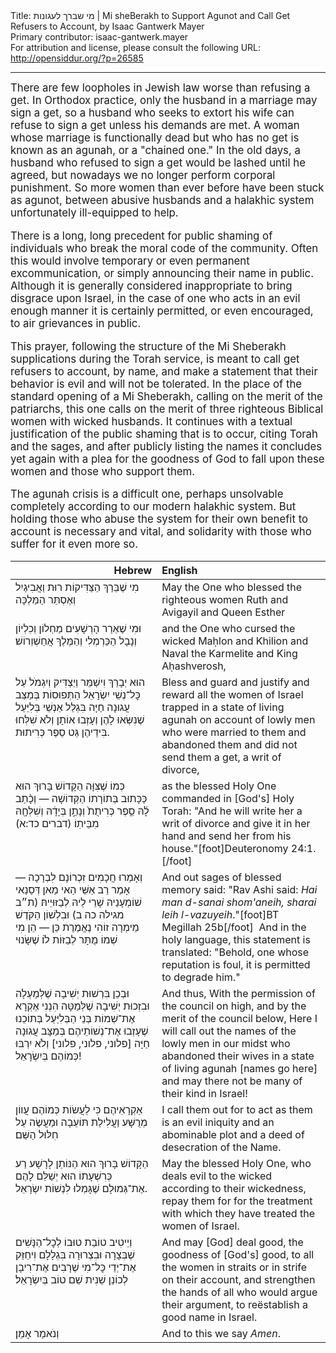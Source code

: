 <html>
<head></head>
<body>
Title: מי שברך לעגונות | Mi sheBerakh to Support Agunot and Call Get Refusers to Account, by Isaac Gantwerk Mayer<br />
Primary contributor: isaac-gantwerk.mayer<br />
For attribution and license, please consult the following URL: <a href="http://opensiddur.org/?p=26585">http://opensiddur.org/?p=26585</a>
<p />
<hr />

<div class="english" style="font-size: 1.2em;">
There are few loopholes in Jewish law worse than refusing a get. In Orthodox practice, only the husband in a marriage may sign a get, so a husband who seeks to extort his wife can refuse to sign a get unless his demands are met. A woman whose marriage is functionally dead but who has no get is known as an agunah, or a "chained one." In the old days, a husband who refused to sign a get would be lashed until he agreed, but nowadays we no longer perform corporal punishment. So more women than ever before have been stuck as agunot, between abusive husbands and a halakhic system unfortunately ill-equipped to help.

There is a long, long precedent for public shaming of individuals who break the moral code of the community. Often this would involve temporary or even permanent excommunication, or simply announcing their name in public. Although it is generally considered inappropriate to bring disgrace upon Israel, in the case of one who acts in an evil enough manner it is certainly permitted, or even encouraged, to air grievances in public.

This prayer, following the structure of the Mi Sheberakh supplications during the Torah service, is meant to call get refusers to account, by name, and make a statement that their behavior is evil and will not be tolerated. In the place of the standard opening of a Mi Sheberakh, calling on the merit of the patriarchs, this one calls on the merit of three righteous Biblical women with wicked husbands. It continues with a textual justification of the public shaming that is to occur, citing Torah and the sages, and after publicly listing the names it concludes yet again with a plea for the goodness of God to fall upon these women and those who support them.

The agunah crisis is a difficult one, perhaps unsolvable completely according to our modern halakhic system. But holding those who abuse the system for their own benefit to account is necessary and vital, and solidarity with those who suffer for it even more so.
</div>

<table style="margin-left: auto;margin-right: auto;" class="draggable">
<thead><tr><th id="x" style="text-align: right;">Hebrew</th><th style="text-align: left;">English</th></tr></thead>
<tbody>
<tr><td style="vertical-align:top;" width="46%">
<div class="liturgy"><span lang="he">
מִי שֶׁבֵּרַךְ הַצַּדִּיקוֹת 
רוּת וַאֲבִיגַיִל וְאֶסְתֵּר הַמַּלְכָּה
</span></div></td>
 
<td style="vertical-align:top;" width="53%">
<div class="english">
May the One who blessed the righteous women 
Ruth and Avigayil and Queen Esther 
</div></td></tr>


<tr><td style="vertical-align:top;" width="46%">
<div class="liturgy"><span lang="he">
וּמִי שֶׁאֵרַר הָרְשָׁעִים 
מַחְלוֹן וְכִלְיוֹן וְנָבָל הַכַּרְמְלִי וְהַמֶּלֶךְ אֲחַשְׁוֵרוֹשׁ׃
</span></div></td>
 
<td style="vertical-align:top;" width="53%">
<div class="english">
and the One who cursed the wicked 
Maḥlon and Khilion and Naval the Karmelite and King Aḥashverosh,
</div></td></tr>


<tr><td style="vertical-align:top;" width="46%">
<div class="liturgy"><span lang="he">
הוּא יְבָרֵךְ וִישַׁמֵּר וְיַצְדִּיק וְיִגְמֹל 
עַל כׇּל־נְשֵׁי יִשְׂרָאֵל הַתְּפוּסוֹת בְּמַצַּב עֲגוּנָה חַיָּה 
בִּגְלַל אַנְשֵׁי בְּלִיַּעַל שֶׁנִּשְּׂאוּ לָהֶן 
וְעָזְבוּ אוֹתָן וְלֹא שִׁלְּחוּ בִּידֵיהֶן גֵּט סֵפֶר כְּרִיתוּת.
</span></div></td>
 
<td style="vertical-align:top;" width="53%">
<div class="english">
Bless and guard and justify and reward 
all the women of Israel trapped in a state of living agunah 
on account of lowly men who were married to them 
and abandoned them and did not send them a get, a writ of divorce,
</div></td></tr>


<tr><td style="vertical-align:top;" width="46%">
<div class="liturgy"><span lang="he">
כְּמוֹ שֶׁצִּוָּה הַקָּדוֹשׁ בָּרוּךְ הוּא כַּכָּתוּב בְּתוֹרָתוֹ הַקְּדוֹשָׁה — 
וְכָ֨תַב לָ֜הּ סֵ֤פֶר כְּרִיתֻת֙ 
וְנָתַ֣ן בְּיָדָ֔הּ 
וְשִׁלְּחָ֖הּ מִבֵּיתֽוֹ׃ <span class="citation">(דברים כד:א)</span>
</span></div></td>
 
<td style="vertical-align:top;" width="53%">
<div class="english">
as the blessed Holy One commanded in [God's] Holy Torah: 
"And he will write her a writ of divorce 
and give it in her hand 
and send her from his house."[foot]Deuteronomy 24:1.[/foot]
</div></td></tr>


<tr><td style="vertical-align:top;" width="46%">
<div class="liturgy"><span lang="he">
וְאָמְרוּ חֲכָמִים זִכְרוֹנָם לִבְרָכָה — 
אָמַר רַב אַשֵּׁי 
הַאי מַאן דְּסַנַאי שׁוֹמְעָנֵיהּ שָׁרֵי לֵיהּ לְבַזּוּיֵיהּ׃ <span class="citation">(ת״ב מגילה כה ב)</span>
וּבִלְשׁוֹן הַקֹּדֶשׁ מֵימְרָה זוֹהִי נֶאֱמֶרֶת כֵּן — 
הֵן מִי שֶׁשָּׂנוּי‎ שְׁמוֹ 
מֻתָּר לְבַזּוֹת לֹוֹ׃
</span></div></td>
 
<td style="vertical-align:top;" width="53%">
<div class="english">
And out sages of blessed memory said:
"Rav Ashi said: 
<em>Hai man d-sanai shom'aneih, sharai leih l-vazuyeih</em>."[foot]BT Megillah 25b[/foot]&nbsp;
And in the holy language, this statement is translated:
"Behold, one whose reputation is foul, 
it is permitted to degrade him."
</div></td></tr>


<tr><td style="vertical-align:top;" width="46%">
<div class="liturgy"><span lang="he">
וּבְכֵן 
בִּרְשׁוּת יְשִׁיבָה שֶׁלְּמַעְלָה 
וּבִזְכוּת יְשִׁיבָה שֶׁלְּמַטָּה 
הִנְנִי אֶקְרָא אֶת־שְׁמוֹת בְּנֵי הַבְּלִיַּעַל בְּתוֹכֵנוּ 
שֶׁעָזְבוּ אֶת־נְשׁוֹתֵיהֶם בְּמַצָּב עֲגוּנָה חַיָּה
<span class="instruction">[פלוני, פלוני, פלוני]</span>
וְלֹא יִרְבּוּ כְּמוֹהֶם בְּיִשְׂרָאֵל!
</span></div></td>
 
<td style="vertical-align:top;" width="53%">
<div class="english">
And thus,
With the permission of the council on high, 
and by the merit of the council below,
Here I will call out the names of the lowly men in our midst 
who abandoned their wives in a state of living agunah 
<span class="instruction">[names go here]</span>
and may there not be many of their kind in Israel!
</div></td></tr>


<tr><td style="vertical-align:top;" width="46%">
<div class="liturgy"><span lang="he">
אַקְרָאֵיהֶם 
כִּי לַעֲשׂוֹת כְּמוֹהֶם עֲווֹן מְרֻשָּׁע 
וַעֲלִילַת תּוֹעֵבָה 
וּמַעֲשֶׂה עַל חִלּוּל הַשֵּׁם׃ 
</span></div></td>
 
<td style="vertical-align:top;" width="53%">
<div class="english">
I call them out 
for to act as them is an evil iniquity 
and an abominable plot 
and a deed of desecration of the Name.
</div></td></tr>


<tr><td style="vertical-align:top;" width="46%">
<div class="liturgy"><span lang="he">
הַקָּדוֹשׁ בָּרוּךְ הוּא 
הַנּוֹתֵן לָרָשָׁע רַע כְּרִשְׁעָתוֹ 
הוּא יְשַׁלֵּם לָהֶם אֶת־גְּמוּלָם שֶׁגָּמְלוּ לִנְשׁוֹת יִשְׂרָאֵל.
</span></div></td>
 
<td style="vertical-align:top;" width="53%">
<div class="english">
May the blessed Holy One, 
who deals evil to the wicked according to their wickedness, 
repay them for for the treatment with which they have treated the women of Israel.
</div></td></tr>


<tr><td style="vertical-align:top;" width="46%">
<div class="liturgy"><span lang="he">
וְיֵיטִיב טוֹבַת טוּבוֹ לְכׇל־הַנָּשִׁים 
שֶׁבְּצָרָה וּבִצְרוּרָה בִּגְלָלָם 
וִיחַזֵּק אֶת־יְדֵי כׇּל־מִי שֶׁרָבִים אֶת־רִיבָן 
לְכוֹנֵן שֵׁנִית שֵׁם טוֹב בְּיִשְׂרָאֵל׃
</span></div></td>
 
<td style="vertical-align:top;" width="53%">
<div class="english">
And may [God] deal good, the goodness of [God's] good, 
to all the women in straits or in strife on their account,
and strengthen the hands of all who would argue their argument, 
to reëstablish a good name in Israel.
</div></td></tr>


<tr><td style="vertical-align:top;" width="46%">
<div class="liturgy"><span lang="he">
וְנֹאמַר אָמֵן׃
</span></div></td>
 
<td style="vertical-align:top;" width="53%">
<div class="english">
And to this we say <em>Amen</em>.
</div></td></tr>
</tbody></table>
</body>
</html>